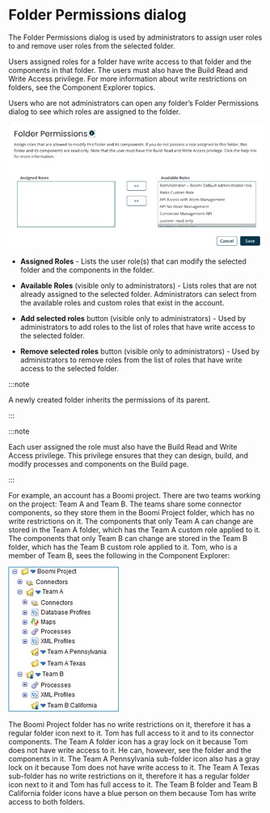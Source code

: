 # Folder Permissions dialog

<head>
  <meta name="guidename" content="Integration"/>
  <meta name="context" content="GUID-421F756C-AB0B-49B1-9AEF-5CB8EA63AC33"/>
</head>


The Folder Permissions dialog is used by administrators to assign user roles to and remove user roles from the selected folder.

Users assigned roles for a folder have write access to that folder and the components in that folder. The users must also have the Build Read and Write Access privilege. For more information about write restrictions on folders, see the Component Explorer topics.

Users who are not administrators can open any folder’s Folder Permissions dialog to see which roles are assigned to the folder.

![Folder Permissions dialog](../Images/build-db-folder-permissions.jpg)

- **Assigned Roles** - Lists the user role\(s\) that can modify the selected folder and the components in the folder.

- **Available Roles** \(visible only to administrators\) - Lists roles that are not already assigned to the selected folder. Administrators can select from the available roles and custom roles that exist in the account.

- **Add selected roles** button \(visible only to administrators\) - Used by administrators to add roles to the list of roles that have write access to the selected folder.

- **Remove selected roles** button \(visible only to administrators\) - Used by administrators to remove roles from the list of roles that have write access to the selected folder.

:::note

A newly created folder inherits the permissions of its parent.

:::


:::note

Each user assigned the role must also have the Build Read and Write Access privilege. This privilege ensures that they can design, build, and modify processes and components on the Build page.

:::

For example, an account has a Boomi project. There are two teams working on the project: Team A and Team B. The teams share some connector components, so they store them in the Boomi Project folder, which has no write restrictions on it. The components that only Team A can change are stored in the Team A folder, which has the Team A custom role applied to it. The components that only Team B can change are stored in the Team B folder, which has the Team B custom role applied to it. Tom, who is a member of Team B, sees the following in the Component Explorer:

![Component Explorer showing folders containing shared components, components only Team A members can change, and components only Team B members can change](../Images/build-ps-component-explorer-write-restrictions.jpg)

The Boomi Project folder has no write restrictions on it, therefore it has a regular folder icon next to it. Tom has full access to it and to its connector components. The Team A folder icon has a gray lock on it because Tom does not have write access to it. He can, however, see the folder and the components in it. The Team A Pennsylvania sub-folder icon also has a gray lock on it because Tom does not have write access to it. The Team A Texas sub-folder has no write restrictions on it, therefore it has a regular folder icon next to it and Tom has full access to it. The Team B folder and Team B California folder icons have a blue person on them because Tom has write access to both folders.